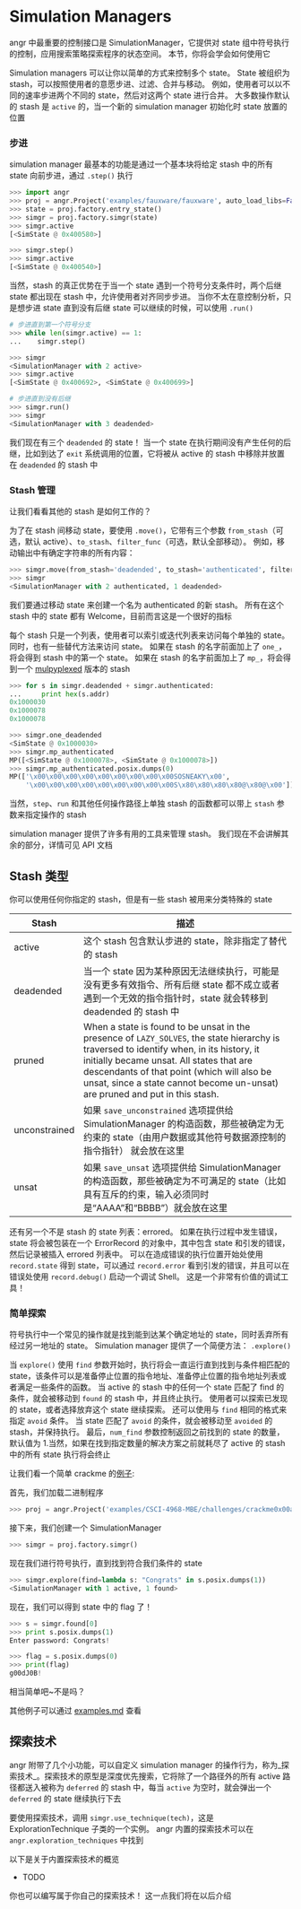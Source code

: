 # Simulation Managers

angr 中最重要的控制接口是 SimulationManager，它提供对 state 组中符号执行的控制，应用搜索策略探索程序的状态空间。
本节，你将会学会如何使用它

Simulation managers 可以让你以简单的方式来控制多个 state。
State 被组织为 stash，可以按照使用者的意愿步进、过滤、合并与移动。
例如，使用者可以以不同的速率步进两个不同的 state，然后对这两个 state 进行合并。
大多数操作默认的 stash 是 `active` 的，当一个新的 simulation manager 初始化时 state 放置的位置

### 步进

simulation manager 最基本的功能是通过一个基本块将给定 stash 中的所有 state 向前步进，通过 `.step()` 执行

```python
>>> import angr
>>> proj = angr.Project('examples/fauxware/fauxware', auto_load_libs=False)
>>> state = proj.factory.entry_state()
>>> simgr = proj.factory.simgr(state)
>>> simgr.active
[<SimState @ 0x400580>]

>>> simgr.step()
>>> simgr.active
[<SimState @ 0x400540>]
```

当然，stash 的真正优势在于当一个 state 遇到一个符号分支条件时，两个后继 state 都出现在 stash 中，允许使用者对齐同步步进。
当你不太在意控制分析，只是想步进 state 直到没有后继 state 可以继续的时候，可以使用 `.run()`

```python
# 步进直到第一个符号分支
>>> while len(simgr.active) == 1:
...    simgr.step()

>>> simgr
<SimulationManager with 2 active>
>>> simgr.active
[<SimState @ 0x400692>, <SimState @ 0x400699>]

# 步进直到没有后继
>>> simgr.run()
>>> simgr
<SimulationManager with 3 deadended>
```
我们现在有三个 `deadended` 的 state！
当一个 state 在执行期间没有产生任何的后继，比如到达了 `exit` 系统调用的位置，它将被从 active 的 stash 中移除并放置在 `deadended` 的 stash 中

### Stash 管理

让我们看看其他的 stash 是如何工作的？

为了在 stash 间移动 state，要使用 `.move()`，它带有三个参数 `from_stash`（可选，默认 active）、`to_stash`、`filter_func`（可选，默认全部移动）。
例如，移动输出中有确定字符串的所有内容：

```python
>>> simgr.move(from_stash='deadended', to_stash='authenticated', filter_func=lambda s: 'Welcome' in s.posix.dumps(1))
>>> simgr
<SimulationManager with 2 authenticated, 1 deadended>
```

我们要通过移动 state 来创建一个名为 authenticated 的新 stash。
所有在这个 stash 中的 state 都有 Welcome，目前而言这是一个很好的指标

每个 stash 只是一个列表，使用者可以索引或迭代列表来访问每个单独的 state。同时，也有一些替代方法来访问 state。
如果在 stash 的名字前面加上了 `one_`，将会得到 stash 中的第一个 state。
如果在 stash 的名字前面加上了 `mp_`，将会得到一个 [mulpyplexed](https://github.com/zardus/mulpyplexer) 版本的 stash 

```python
>>> for s in simgr.deadended + simgr.authenticated:
...     print hex(s.addr)
0x1000030
0x1000078
0x1000078

>>> simgr.one_deadended
<SimState @ 0x1000030>
>>> simgr.mp_authenticated
MP([<SimState @ 0x1000078>, <SimState @ 0x1000078>])
>>> simgr.mp_authenticated.posix.dumps(0)
MP(['\x00\x00\x00\x00\x00\x00\x00\x00\x00SOSNEAKY\x00',
    '\x00\x00\x00\x00\x00\x00\x00\x00\x00S\x80\x80\x80\x80@\x80@\x00'])
```

当然，`step`、`run` 和其他任何操作路径上单独 stash 的函数都可以带上 `stash` 参数来指定操作的 stash

simulation manager 提供了许多有用的工具来管理 stash。
我们现在不会讲解其余的部分，详情可见 API 文档

## Stash 类型

你可以使用任何你指定的 stash，但是有一些 stash 被用来分类特殊的 state

| Stash | 描述 |
|-------|-------------|
| active     | 这个 stash 包含默认步进的 state，除非指定了替代的 stash |
| deadended     | 当一个 state 因为某种原因无法继续执行，可能是没有更多有效指令、所有后继 state 都不成立或者遇到一个无效的指令指针时，state 就会转移到 deadended 的 stash 中 |
| pruned        | When a state is found to be unsat in the presence of `LAZY_SOLVES`, the state hierarchy is traversed to identify when, in its history, it initially became unsat. All states that are descendants of that point (which will also be unsat, since a state cannot become un-unsat) are pruned and put in this stash. |
| unconstrained | 如果 `save_unconstrained` 选项提供给 SimulationManager 的构造函数，那些被确定为无约束的 state（由用户数据或其他符号数据源控制的指令指针） 就会放在这里 |
| unsat | 如果 `save_unsat` 选项提供给 SimulationManager 的构造函数，那些被确定为不可满足的 state（比如具有互斥的约束，输入必须同时是“AAAA”和“BBBB”）就会放在这里 |

还有另一个不是 stash 的 state 列表：errored。
如果在执行过程中发生错误，state 将会被包装在一个 ErrorRecord 的对象中，其中包含 state 和引发的错误，然后记录被插入 errored 列表中。
可以在造成错误的执行位置开始处使用 `record.state` 得到 state，可以通过 `record.error` 看到引发的错误，并且可以在错误处使用 `record.debug()` 启动一个调试 Shell。
这是一个非常有价值的调试工具！

### 简单探索

符号执行中一个常见的操作就是找到能到达某个确定地址的 state，同时丢弃所有经过另一地址的 state。
Simulation manager 提供了一个简便方法： `.explore()`

当 `explore()` 使用 `find` 参数开始时，执行将会一直运行直到找到与条件相匹配的 state，该条件可以是准备停止位置的指令地址、准备停止位置的指令地址列表或者满足一些条件的函数。
当 active 的 stash 中的任何一个 state 匹配了 find 的条件，就会被移动到 `found` 的 stash 中，并且终止执行。
使用者可以探索已发现的 state，或者选择放弃这个 state 继续探索。
还可以使用与 `find` 相同的格式来指定 `avoid` 条件。
当 state 匹配了 `avoid` 的条件，就会被移动至 `avoided` 的 stash，并保持执行。
最后，`num_find` 参数控制返回之前找到的 state 的数量，默认值为 1.当然，如果在找到指定数量的解决方案之前就耗尽了 active 的 stash 中的所有 state 执行将会终止 

让我们看一个简单 crackme 的[例子](./examples.md#reverseme-modern-binary-exploitation---csci-4968):

首先，我们加载二进制程序
```python
>>> proj = angr.Project('examples/CSCI-4968-MBE/challenges/crackme0x00a/crackme0x00a')
```

接下来，我们创建一个 SimulationManager
```python
>>> simgr = proj.factory.simgr()
```

现在我们进行符号执行，直到找到符合我们条件的 state
```python
>>> simgr.explore(find=lambda s: "Congrats" in s.posix.dumps(1))
<SimulationManager with 1 active, 1 found>
```

现在，我们可以得到 state 中的 flag 了！

```python
>>> s = simgr.found[0]
>>> print s.posix.dumps(1)
Enter password: Congrats!

>>> flag = s.posix.dumps(0)
>>> print(flag)
g00dJ0B!
```

相当简单吧~不是吗？

其他例子可以通过 [examples.md](./examples.md) 查看

## 探索技术

angr 附带了几个小功能，可以自定义 simulation manager 的操作行为，称为_探索技术_。探索技术的原型是深度优先搜索，它将除了一个路径外的所有 active 路径都送入被称为 `deferred` 的 stash 中，每当 `active` 为空时，就会弹出一个 `deferred` 的 state 继续执行下去

要使用探索技术，调用 `simgr.use_technique(tech)`，这是 ExplorationTechnique 子类的一个实例。
angr 内置的探索技术可以在 `angr.exploration_techniques` 中找到

以下是关于内置探索技术的概览

- TODO

你也可以编写属于你自己的探索技术！
这一点我们将在以后介绍
